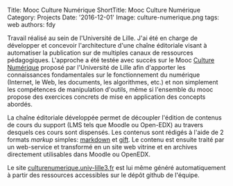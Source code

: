 Title: Mooc Culture Numérique
ShortTitle: Mooc Culture Numérique
Category: Projects
Date: '2016-12-01'
Image: culture-numerique.png
tags: web
authors: fdy

Travail réalisé au sein de l'Université de Lille. J'ai été en charge de développer et concevoir l'architecture d'une chaîne éditoriale visant à automatiser la publication sur de multiples canaux de ressources pédagogiques. L'approche a été testée avec succès sur le Mooc [Culture Numérique](https://culturenumerique.univ-lille3.fr) proposé par l'Université de Lille afin d'apporter les connaissances fondamentales sur le fonctionnement du numérique (Internet, le Web, les documents, les algorithmes, etc.) et non simplement les compétences de manipulation d'outils, même si l'ensemble du mooc propose des exercices concrets de mise en application des concepts abordés. 

La chaîne éditoriale développée permet de découpler l'édition de contenus de cours du support (LMS tels que Moodle ou Open-EDX) au travers desquels ces cours sont dispensés. Les contenus sont rédigés à l'aide de 2 formats _markup_ simples: [markdown](https://fr.wikipedia.org/wiki/Markdown) et [gift](https://docs.moodle.org/23/en/GIFT_format). Le contenu est ensuite traité par un web-service et transformé en un site web vitrine et en archives directement utilisables dans Moodle ou OpenEDX. 

Le site [culturenumerique.univ-lille3.fr](https://culturenumerique.univ-lille3.fr) est lui même généré automatiquement à partir des ressources accessibles sur le dépôt github de l'équipe. 